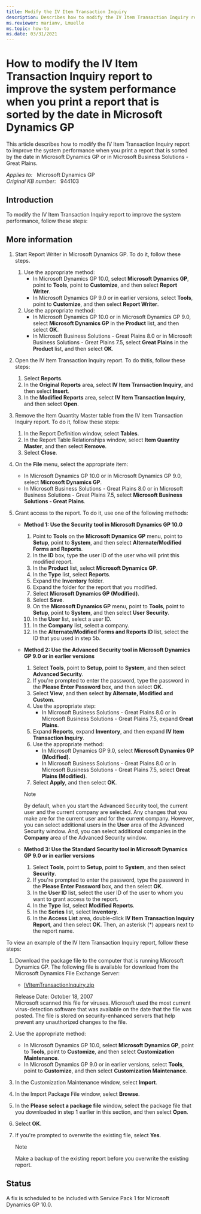 ```yaml
---
title: Modify the IV Item Transaction Inquiry
description: Describes how to modify the IV Item Transaction Inquiry report to improve the system performance when you print a report that is sorted by the date.
ms.reviewer: marianv, Lmuelle
ms.topic: how-to
ms.date: 03/31/2021
---
```

# How to modify the IV Item Transaction Inquiry report to improve the system performance when you print a report that is sorted by the date in Microsoft Dynamics GP

This article describes how to modify the IV Item Transaction Inquiry report to improve the system performance when you print a report that is sorted by the date in Microsoft Dynamics GP or in Microsoft Business Solutions - Great Plains.

_Applies to:_ &nbsp; Microsoft Dynamics GP  
_Original KB number:_ &nbsp; 944103

## Introduction

To modify the IV Item Transaction Inquiry report to improve the system performance, follow these steps:

## More information

1. Start Report Writer in Microsoft Dynamics GP. To do it, follow these steps.

    1. Use the appropriate method:
        - In Microsoft Dynamics GP 10.0, select **Microsoft Dynamics GP**, point to **Tools**, point to **Customize**, and then select **Report Writer**.
        - In Microsoft Dynamics GP 9.0 or in earlier versions, select **Tools**, point to **Customize**, and then select **Report Writer**.
    1. Use the appropriate method:
        - In Microsoft Dynamics GP 10.0 or in Microsoft Dynamics GP 9.0, select **Microsoft Dynamics GP** in the **Product** list, and then select **OK**.
        - In Microsoft Business Solutions - Great Plains 8.0 or in Microsoft Business Solutions - Great Plains 7.5, select **Great Plains** in the **Product** list, and then select **OK**.

2. Open the IV Item Transaction Inquiry report. To do thitis, follow these steps:

    1. Select **Reports**.
    1. In the **Original Reports** area, select **IV Item Transaction Inquiry**, and then select **Insert**.
    1. In the **Modified Reports** area, select **IV Item Transaction Inquiry**, and then select **Open**.

3. Remove the Item Quantity Master table from the IV Item Transaction Inquiry report. To do it, follow these steps:

    1. In the Report Definition window, select **Tables**.
    1. In the Report Table Relationships window, select **Item Quantity Master**, and then select **Remove**.
    1. Select **Close**.

4. On the **File** menu, select the appropriate item:

    - In Microsoft Dynamics GP 10.0 or in Microsoft Dynamics GP 9.0, select **Microsoft Dynamics GP**.
    - In Microsoft Business Solutions - Great Plains 8.0 or in Microsoft Business Solutions - Great Plains 7.5, select **Microsoft Business Solutions - Great Plains**.

5. Grant access to the report. To do it, use one of the following methods:

    - **Method 1: Use the Security tool in Microsoft Dynamics GP 10.0**  

        1. Point to **Tools** on the **Microsoft Dynamics GP** menu, point to **Setup**, point to **System**, and then select **Alternate/Modified Forms and Reports**.
        1. In the **ID** box, type the user ID of the user who will print this modified report.
        1. In the **Product** list, select **Microsoft Dynamics GP**.
        1. In the **Type** list, select **Reports**.
        1. Expand the **Inventory** folder.
        1. Expand the folder for the report that you modified.
        1. Select **Microsoft Dynamics GP (Modified)**.
        1. Select **Save**.
        1. On the **Microsoft Dynamics GP** menu, point to **Tools**, point to **Setup**, point to **System**, and then select **User Security**.
        1. In the **User** list, select a user ID.
        1. In the **Company** list, select a company.
        1. In the **Alternate/Modified Forms and Reports ID** list, select the ID that you used in step 5b.

    - **Method 2: Use the Advanced Security tool in Microsoft Dynamics GP 9.0 or in earlier versions**  

        1. Select **Tools**, point to **Setup**, point to **System**, and then select **Advanced Security**.
        1. If you're prompted to enter the password, type the password in the **Please Enter Password** box, and then select **OK**.
        1. Select **View**, and then select **by Alternate, Modified and Custom**.
        1. Use the appropriate step:
            - In Microsoft Business Solutions - Great Plains 8.0 or in Microsoft Business Solutions - Great Plains 7.5, expand **Great Plains**.
        1. Expand **Reports**, expand **Inventory**, and then expand **IV Item Transaction Inquiry**.
        1. Use the appropriate method:
            - In Microsoft Dynamics GP 9.0, select **Microsoft Dynamics GP (Modified)**.
            - In Microsoft Business Solutions - Great Plains 8.0 or in Microsoft Business Solutions - Great Plains 7.5, select **Great Plains (Modified)**.
        1. Select **Apply**, and then select **OK**.

        > [!NOTE]
        > By default, when you start the Advanced Security tool, the current user and the current company are selected. Any changes that you make are for the current user and for the current company. However, you can select additional users in the **User** area of the Advanced Security window. And, you can select additional companies in the **Company** area of the Advanced Security window.

    - **Method 3: Use the Standard Security tool in Microsoft Dynamics GP 9.0 or in earlier versions**  

        1. Select **Tools**, point to **Setup**, point to **System**, and then select **Security**.
        1. If you're prompted to enter the password, type the password in the **Please Enter Password** box, and then select **OK**.
        1. In the **User ID** list, select the user ID of the user to whom you want to grant access to the report.
        1. In the **Type** list, select **Modified Reports**.
        1. In the **Series** list, select **Inventory**.
        1. In the **Access List** area, double-click **IV Item Transaction Inquiry Report**, and then select **OK**. Then, an asterisk (*) appears next to the report name.

To view an example of the IV Item Transaction Inquiry report, follow these steps:

1. Download the package file to the computer that is running Microsoft Dynamics GP. The following file is available for download from the Microsoft Dynamics File Exchange Server:
    - [IVItemTransactionInquiry.zip](https://mbs.microsoft.com/fileexchange/?fileID=0a94a53b-c233-4fe6-9280-23c600ee9cfa)

    Release Date: October 18, 2007  
    Microsoft scanned this file for viruses. Microsoft used the most current virus-detection software that was available on the date that the file was posted. The file is stored on security-enhanced servers that help prevent any unauthorized changes to the file.

2. Use the appropriate method:
    - In Microsoft Dynamics GP 10.0, select **Microsoft Dynamics GP**, point to **Tools**, point to **Customize**, and then select **Customization Maintenance**.
    - In Microsoft Dynamics GP 9.0 or in earlier versions, select **Tools**, point to **Customize**, and then select **Customization Maintenance**.
3. In the Customization Maintenance window, select **Import**.
4. In the Import Package File window, select **Browse**.
5. In the **Please select a package file** window, select the package file that you downloaded in step 1 earlier in this section, and then select **Open**.
6. Select **OK**.
7. If you're prompted to overwrite the existing file, select **Yes**.
    > [!NOTE]
    > Make a backup of the existing report before you overwrite the existing report.

## Status

A fix is scheduled to be included with Service Pack 1 for Microsoft Dynamics GP 10.0.
